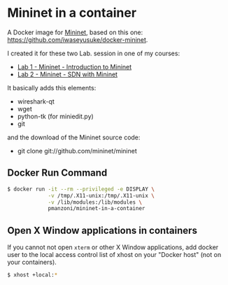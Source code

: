 # Mininet in a container

A Docker image for [Mininet](http://mininet.org/), based on this one: https://github.com/iwaseyusuke/docker-mininet.

I created it for these two Lab. session in one of my courses:
* [Lab 1 - Mininet - Introduction to Mininet](https://hackmd.io/@rse2021/lab1)
* [Lab 2 - Mininet - SDN with Mininet](https://hackmd.io/@rse2021/lab2)

It basically adds this elements:
* wireshark-qt
* wget
* python-tk (for miniedit.py)
* git

and the download of the Mininet source code:
* git clone git://github.com/mininet/mininet

## Docker Run Command

```bash
$ docker run -it --rm --privileged -e DISPLAY \
             -v /tmp/.X11-unix:/tmp/.X11-unix \
             -v /lib/modules:/lib/modules \
             pmanzoni/mininet-in-a-container
```


## Open X Window applications in containers

If you cannot not open `xterm` or other X Window applications, add docker user to the local access control list of xhost on your
"Docker host" (not on your containers).

```bash
$ xhost +local:*
```
